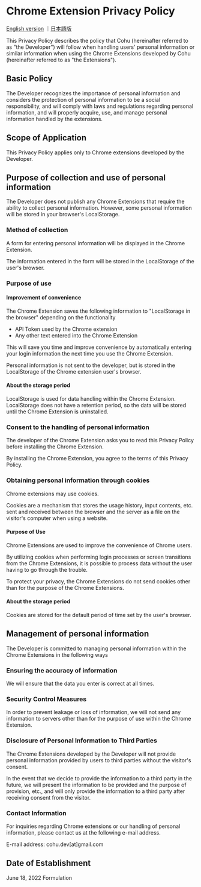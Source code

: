 # Chrome Extension Privacy Policy

[English version](/README.md) ｜[日本語版](/README_ja.md)

This Privacy Policy describes the policy that Cohu (hereinafter referred to as "the Developer") will follow when handling users' personal information or similar information when using the Chrome Extensions developed by Cohu (hereinafter referred to as "the Extensions").

## Basic Policy

The Developer recognizes the importance of personal information and considers the protection of personal information to be a social responsibility, and will comply with laws and regulations regarding personal information, and will properly acquire, use, and manage personal information handled by the extensions.

## Scope of Application

This Privacy Policy applies only to Chrome extensions developed by the Developer.

## Purpose of collection and use of personal information

The Developer does not publish any Chrome Extensions that require the ability to collect personal information.
However, some personal information will be stored in your browser's LocalStorage.

### Method of collection

A form for entering personal information will be displayed in the Chrome Extension.

The information entered in the form will be stored in the LocalStorage of the user's browser.

### Purpose of use

#### Improvement of convenience

The Chrome Extension saves the following information to "LocalStorage in the browser" depending on the functionality

- API Token used by the Chrome extension
- Any other text entered into the Chrome Extension

This will save you time and improve convenience by automatically entering your login information the next time you use the Chrome Extension.

Personal information is not sent to the developer, but is stored in the LocalStorage of the Chrome extension user's browser.

#### About the storage period

LocalStorage is used for data handling within the Chrome Extension.
LocalStorage does not have a retention period, so the data will be stored until the Chrome Extension is uninstalled.

### Consent to the handling of personal information

The developer of the Chrome Extension asks you to read this Privacy Policy before installing the Chrome Extension.

By installing the Chrome Extension, you agree to the terms of this Privacy Policy.

### Obtaining personal information through cookies

Chrome extensions may use cookies.

Cookies are a mechanism that stores the usage history, input contents, etc. sent and received between the browser and the server as a file on the visitor's computer when using a website.

#### Purpose of Use

Chrome Extensions are used to improve the convenience of Chrome users.

By utilizing cookies when performing login processes or screen transitions from the Chrome Extensions, it is possible to process data without the user having to go through the trouble.

To protect your privacy, the Chrome Extensions do not send cookies other than for the purpose of the Chrome Extensions.

#### About the storage period

Cookies are stored for the default period of time set by the user's browser.

## Management of personal information

The Developer is committed to managing personal information within the Chrome Extensions in the following ways

### Ensuring the accuracy of information

We will ensure that the data you enter is correct at all times.

### Security Control Measures

In order to prevent leakage or loss of information, we will not send any information to servers other than for the purpose of use within the Chrome Extension.

### Disclosure of Personal Information to Third Parties

The Chrome Extensions developed by the Developer will not provide personal information provided by users to third parties without the visitor's consent.

In the event that we decide to provide the information to a third party in the future, we will present the information to be provided and the purpose of provision, etc., and will only provide the information to a third party after receiving consent from the visitor.

### Contact Information

For inquiries regarding Chrome extensions or our handling of personal information, please contact us at the following e-mail address.

E-mail address: cohu.dev[at]gmail.com

## Date of Establishment

June 18, 2022 Formulation
